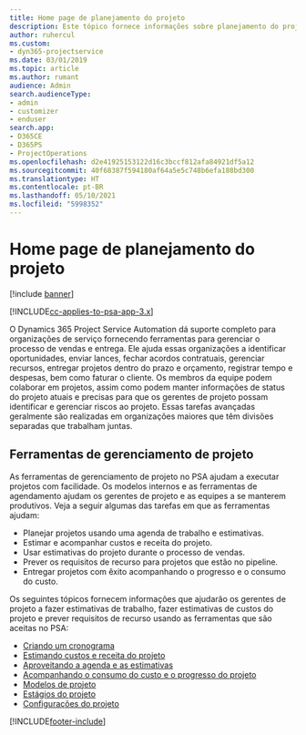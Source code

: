 ```yaml
---
title: Home page de planejamento do projeto
description: Este tópico fornece informações sobre planejamento do projeto.
author: ruhercul
ms.custom:
- dyn365-projectservice
ms.date: 03/01/2019
ms.topic: article
ms.author: rumant
audience: Admin
search.audienceType:
- admin
- customizer
- enduser
search.app:
- D365CE
- D365PS
- ProjectOperations
ms.openlocfilehash: d2e41925153122d16c3bccf812afa84921df5a12
ms.sourcegitcommit: 40f68387f594180af64a5e5c748b6efa188bd300
ms.translationtype: HT
ms.contentlocale: pt-BR
ms.lasthandoff: 05/10/2021
ms.locfileid: "5998352"
---
```

# <a name="project-planning-home-page"></a>Home page de planejamento do projeto

[!include [banner](../includes/psa-now-project-operations.md)]

[!INCLUDE[cc-applies-to-psa-app-3.x](../includes/cc-applies-to-psa-app-3x.md)]

O Dynamics 365 Project Service Automation dá suporte completo para organizações de serviço fornecendo ferramentas para gerenciar o processo de vendas e entrega. Ele ajuda essas organizações a identificar oportunidades, enviar lances, fechar acordos contratuais, gerenciar recursos, entregar projetos dentro do prazo e orçamento, registrar tempo e despesas, bem como faturar o cliente. Os membros da equipe podem colaborar em projetos, assim como podem manter informações de status do projeto atuais e precisas para que os gerentes de projeto possam identificar e gerenciar riscos ao projeto. Essas tarefas avançadas geralmente são realizadas em organizações maiores que têm divisões separadas que trabalham juntas.

## <a name="project-management-tools"></a>Ferramentas de gerenciamento de projeto

As ferramentas de gerenciamento de projeto no PSA ajudam a executar projetos com facilidade. Os modelos internos e as ferramentas de agendamento ajudam os gerentes de projeto e as equipes a se manterem produtivos. Veja a seguir algumas das tarefas em que as ferramentas ajudam:

- Planejar projetos usando uma agenda de trabalho e estimativas.
- Estimar e acompanhar custos e receita do projeto.
- Usar estimativas do projeto durante o processo de vendas.
- Prever os requisitos de recurso para projetos que estão no pipeline.
- Entregar projetos com êxito acompanhando o progresso e o consumo do custo.

Os seguintes tópicos fornecem informações que ajudarão os gerentes de projeto a fazer estimativas de trabalho, fazer estimativas de custos do projeto e prever requisitos de recurso usando as ferramentas que são aceitas no PSA:

- [Criando um cronograma](project-creating.md)
- [Estimando custos e receita do projeto](project-estimating.md)
- [Aproveitando a agenda e as estimativas](project-leveraging.md)
- [Acompanhando o consumo do custo e o progresso do projeto](project-tracking.md)
- [Modelos de projeto](project-templates.md)
- [Estágios do projeto](project-stages.md)
- [Configurações do projeto](project-settings.md)


[!INCLUDE[footer-include](../includes/footer-banner.md)]